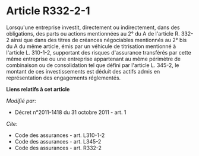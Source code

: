 # Article R332-2-1

Lorsqu'une entreprise investit, directement ou indirectement, dans des obligations, des parts ou actions mentionnées au 2° du
A de l'article R. 332-2 ainsi que dans des titres de créances négociables mentionnés au 2° bis du A du même article, émis par
un véhicule de titrisation mentionné à l'article L. 310-1-2, supportant des risques d'assurance transférés par cette même
entreprise ou une entreprise appartenant au même périmètre de combinaison ou de consolidation tel que défini par l'article L.
345-2, le montant de ces investissements est déduit des actifs admis en représentation des engagements réglementés.

**Liens relatifs à cet article**

_Modifié par_:

  - Décret n°2011-1418 du 31 octobre 2011 - art. 1

_Cite_:

  - Code des assurances - art. L310-1-2
  - Code des assurances - art. L345-2
  - Code des assurances - art. R332-2
